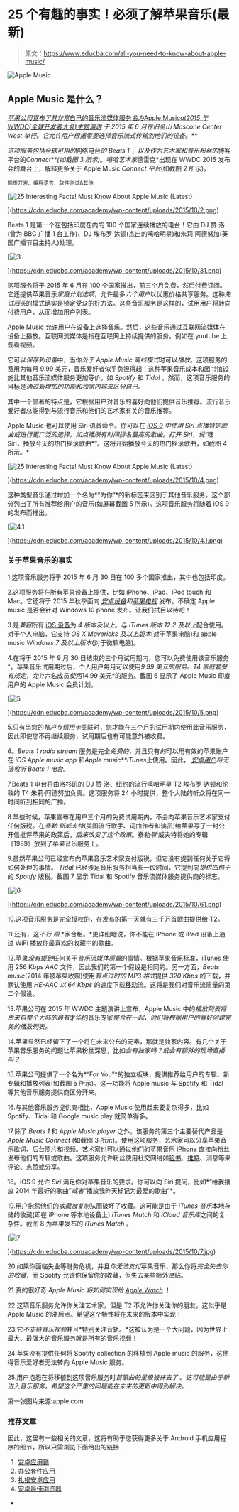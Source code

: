 # 25 个有趣的事实！必须了解苹果音乐(最新)

> 原文：<https://www.educba.com/all-you-need-to-know-about-apple-music/>

![Apple Music](img/89a66472621580da751c208b303d9fbb.png)



## Apple Music 是什么？

[*苹果公司宣布了其非常*自己的音乐流媒体服务*名为*Apple Music*at*](https://www.educba.com/summary-of-apple-event-2015/ "Summary of Apple Event 2015")***[2015 年 WWDC(全球开发者大会)主题演讲](https://www.educba.com/highlights-of-wwdc-2015-keynote/ "Highlights of WWDC 2015 keynote")* 于 2015 年 6 月在旧金山 Moscone Center West 举行。它允许用户根据需要*选择音乐流式传输到他们的设备*。**

 *这项服务包括全球可用的*网络电台*的 *Beats 1* ，以及作为艺术家和音乐粉丝的*博客平台的*Connect**(如截图 3 所示)*。*嘻哈艺术家*德雷克*出现在 WWDC 2015 发布会的舞台上，解释更多关于 Apple Music *Connect 平台*(如截图 2 所示)。

<small>网页开发、编程语言、软件测试&其他</small>

[![25 Interesting Facts! Must Know About Apple Music (Latest)](img/a2d84db4c1e9df095ccba1353e5571a8.png)

](https://cdn.educba.com/academy/wp-content/uploads/2015/10/2.png) 

Beats 1 是第一个在包括印度在内的 100 个国家连续播放的电台！它由 DJ 赞·洛(曾为 BBC 广播 1 台工作)、DJ 埃布罗·达顿(杰出的嘻哈明星)和朱莉·阿德努加(英国广播节目主持人)处理。

[![3](img/c870180ead49ae0edf00188a8fd00a79.png)

](https://cdn.educba.com/academy/wp-content/uploads/2015/10/31.png) 

这项服务将于 2015 年 6 月在 100 个国家推出，前三个月免费，然后付费订阅。它还提供苹果音乐*家庭计划选项*，允许最多*六个用户*以优惠价格共享服务。这种*先试后买*的模式确实是锁定受众的好方法。这些音乐服务是这样的，试用用户将转向付费用户，从而增加用户列表。

Apple Music 允许用户在设备上选择音乐。然后，这些音乐通过互联网流媒体在设备上播放。互联网流媒体是指在互联网上持续提供的服务，例如在 youtube 上观看视频。

它可以*保存到设备*中，当你*处于 Apple Music 离线模式*时可以*播放*。这项服务的费用为每月 9.99 美元，音乐爱好者似乎负担得起！这种苹果音乐成本和图书馆设施比其他音乐流媒体服务更加等价，如 *Spotify* 和 *Tidal* 。然而，这项音乐服务的目标是*通过新增加的功能和独家内容来区分自己。*

其中一个显著的特点是，它根据用户对音乐的喜好向他们提供音乐推荐。流行音乐爱好者总能得到与流行音乐和他们的艺术家有关的音乐推荐。

Apple Music 也可以使用 Siri 语音命令。你可以在 *[iOS 9](https://www.educba.com/course/ios-mobile-app-training/ "iOS 9 - Integrate Social Networks in iOS Apps") 中使用 Siri 点播特定歌曲或进行更广泛的选择，如点播所有时间排名最高的歌曲。打开 Siri，说*“嘿 Siri，播放今天的热门摇滚歌曲*”。这将开始播放今天的热门摇滚歌曲，如截图 4 所示。*

[![25 Interesting Facts! Must Know About Apple Music (Latest)](img/9f35f0b2ac2cc96117c13c61102c8743.png)

](https://cdn.educba.com/academy/wp-content/uploads/2015/10/4.png) 

这种类型音乐通过增加一个名为*“为你”*的新标签来区别于其他音乐服务。这个部分列出了所有推荐给用户的音乐(如屏幕截图 5 所示)。这项音乐服务将随着 iOS 9 的发布而推出。

[![4.1](img/51c3102373d54d29f26ea2b2ba2f7b2c.png)

](https://cdn.educba.com/academy/wp-content/uploads/2015/10/4.1.png) 

### 关于苹果音乐的事实

1.这项音乐服务将于 2015 年 6 月 30 日在 100 多个国家推出，其中也包括印度。

2.这项服务将在所有苹果设备上提供，比如 iPhone、iPad、iPod touch 和 Mac。它还将于 2015 年秋季面向 *[安卓设备](https://www.educba.com/android-device-manager-tracker/ "How Android Device Manager Finds Your Lost Phone?")和[苹果电视](https://www.educba.com/apple-tv-features/ "All you Need to Know About Apple TV")* 发布。不确定 Apple music 是否会针对 Windows 10 phone 发布。让我们拭目以待吧！

3.是*兼容*所有 [iOS 设备](https://www.educba.com/ios-or-android-which-is-best/ "iOS or Android Which is Best?")为 *4 版本及以上*。与 *iTunes 版本 12.2 及以上*配合使用。对于个人电脑，它支持 *OS X Mavericks 及以上版本*(对于苹果电脑)和 apple music *Windows 7 及以上版本*(对于微软电脑)。

4.在将于 2015 年 9 月 30 日结束的三个月试用期内，您可以免费使用该音乐服务*。苹果音乐试用期过后，个人用户每月可以使用*9.99 美元的服务。*T4 家庭套餐*有规定，允许*六名成员*使用*14.99 美元*的服务。截图 6 显示了 Apple Music 印度用户的 Apple Music 会员计划。

[![5](img/045982543948733538a8c3b5f27be93a.png)

](https://cdn.educba.com/academy/wp-content/uploads/2015/10/5.png) 

5.只有当您的*帐户与信用卡*关联时，您才能在三个月的试用期内使用此音乐服务，因此即使您不再继续服务，试用期后也有可能意外被收费。

*6。Beats 1 radio stream* 服务是完全*免费的*，并且只有*的*可以用有效的苹果账户在 *iOS Apple music app* 和*Apple music**iTunes*上使用。因此， *[安卓用户](https://www.educba.com/android-user-interface/ "Android User Interface Guidelines for Android Developers")将无法收听 Beats 1 电台。*

7.Beats 1 电台将由洛杉矶的 DJ 赞·洛、纽约的流行嘻哈明星 T2·埃布罗·达顿和伦敦的 T4·朱莉·阿德努加负责。这项服务将 24 小时提供，整个大陆的听众将在同一时间听到相同的广播。

8.早些时候，苹果宣布在用户三个月的免费试用期内，不会向苹果音乐艺术家支付任何版税。在*泰勒·斯威夫特*(美国流行歌手、词曲作者和演员)给苹果写了一封公开信批评苹果的政策后，*后来改变了这个政策*。泰勒·斯威夫特将她的专辑《1989》放到了苹果音乐服务上。

9.虽然苹果公司已经宣布向苹果音乐艺术家支付版税，但它没有提到任何关于它将如何处理的事情。 *Tidal* 已经涉足音乐服务相当长一段时间，它提到向*提供四倍于*的 *Spotify* 版税。截图 7 显示 Tidal 和 Spotify 音乐流媒体服务提供商的标志。

[![6](img/bbbc8db59ad58b0b4ca1ecd6b44b475a.png)

](https://cdn.educba.com/academy/wp-content/uploads/2015/10/61.png) 

10.这项音乐服务是完全授权的，在发布的第一天就有三千万首歌曲提供给 T2。

11.还有，这*不行* *跟* *家合租。*更详细地说，你不能在 iPhone 或 iPad 设备上通过 WiFi 播放你最喜欢的收藏中的歌曲。

12.苹果*没有提到*任何关于*音乐流媒体质量*的事情。根据苹果音乐标准，iTunes 使用 256 Kbps *AAC* 文件，因此我们的第一个假设是相同的。另一方面，*Beats music*(2014 年被苹果收购)使用*有点过时的 MP3 格式*提供 *320 Kbps* 的下载，并默认使用 *HE-AAC 以 64 Kbps* 的速度下载[移动](https://www.educba.com/mobile-computing-applications-and-services/ "Mobile Computing Applications and Services")流。这将是我们对音乐流质量的第二个假设。

13.苹果公司在 2015 年 WWDC 主题演讲上宣布，Apple Music 中的*播放列表将由来自整个大陆的最有*才华的音乐专家*整合在一起，他们将根据用户的喜好创建完美的播放列表。*

14.苹果显然已经留下了一个将在未来公布的元素，那就是独家内容。有几个关于苹果音乐服务的问题让苹果粉丝深思，比如*会有独家吗？*或*会有额外的现场直播吗？*

15.苹果公司提供了一个名为*“For You”*的独立板块，提供推荐给用户的专辑、新专辑和播放列表(如截图 5 所示)。这一功能将 Apple music 与 Spotify 和 Tidal 等其他音乐服务提供商区分开来。

16.与其他音乐服务提供商相比，Apple Music 使用起来要复杂得多，比如 Spotify、Tidal 和 Google music play 就简单得多。

17.除了 *Beats 1* 和 *Apple Music player* 之外，该服务的第三个主要替代产品是 *Apple Music Connect* (如截图 3 所示)。使用这项服务，艺术家可以分享苹果音乐歌词、后台照片和视频。艺术家也可以通过他们的苹果音乐 [iPhone](https://www.educba.com/course/iphone-apps-training-course/ "iPhone Apps - iPhone Apps using Objective C") 直接向粉丝发布他们的专辑或歌曲。这项服务允许粉丝使用社交网络如[脸书](https://www.educba.com/facebook-ipo/ "Facebook IPO")、[推特](https://www.educba.com/course/twitter-marketing/ "Twitter Marketing")、消息等来评论、点赞或分享。

18。iOS 9 允许 *Siri* 满足你对苹果音乐的要求。你可以向 Siri 提问，比如*“给我播放 2014 年最好的歌曲”*或者*“播放我昨天标记为最爱的歌曲”*。

19.用户抱怨他们的*收藏被复制*从而破坏了收藏。这可能是由于 *iTunes 音乐*本地存储的收藏(即在 iPhone 等本地设备上) *iTunes Match* 和 *iCloud 音乐库*之间的复杂性。截图 8 为苹果发布的 *iTunes Match* 。

[![7](img/8298b6df0ace25849f9962b443afa837.png)

](https://cdn.educba.com/academy/wp-content/uploads/2015/10/7.jpg) 

20.如果你面临失业等财务危机，并且*你无法支付*苹果音乐，那么你将*完全失去你的收藏*，而 Spotify 允许你保留你的收藏，但失去某些额外津贴。

21.真的很好奇 *Apple Music 将如何实现给 [Apple Watch](https://www.educba.com/apple-watch-first-generation/ "5 Things must know about Apple Watch")* ！

22.这项音乐服务允许你关注艺术家，但是 T2 不允许你关注你的朋友。这似乎是 Apple Music 的滞后点。希望这个特性将在未来的版本中实现！

23.它*不支持音乐视频*并且*特别关注音轨。*这被认为是一个大问题，因为世界上最大、最强大的音乐服务就是所有的音乐视频！

24.苹果没有提供任何将 Spotify collection 的移植到 Apple music 的服务，这使得音乐爱好者无法转向 Apple Music 服务。

25.用户抱怨在将移植到这项音乐服务时*首歌曲的星级被抹去了* *。这可能是由于新进入音乐服务。希望这个严重的问题能在未来的更新中得到解决。*

第一张图片来源:apple.com

### 推荐文章

因此，这里有一些相关的文章，这将有助于您获得更多关于 Android 手机应用程序的细节，所以只需浏览下面给出的链接

1.  [安卓应用锁](https://www.educba.com/android-app-locker/)
2.  [办公套件应用](https://www.educba.com/office-suite-applications/)
3.  [扎根安卓应用](https://www.educba.com/rooting-android-apps/)
4.  [安卓最佳浏览器](https://www.educba.com/best-browser-for-android/)





*